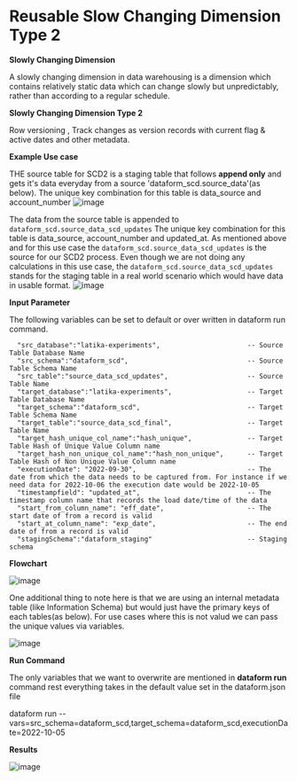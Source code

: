 # Reusable Slow Changing Dimension Type 2

**Slowly Changing Dimension**

A slowly changing dimension in data warehousing is a dimension which contains relatively static data which can change slowly but unpredictably, rather than according to a regular schedule.

**Slowly Changing Dimension Type 2**

Row versioning , Track changes as version records with current flag & active dates and other metadata. 

**Example Use case**

THE source table for SCD2 is a staging table that follows **append only** and gets it's data everyday from a source 'dataform_scd.source_data'(as below). The unique key combination for this table is data_source and account_number
![image](https://user-images.githubusercontent.com/48508718/194395428-5d291eff-e8eb-4e2c-9462-e5c27838b584.png)

The data from the source table is appended to `dataform_scd.source_data_scd_updates` The unique key combination for this table is data_source, account_number and updated_at. As mentioned above and for this use case the `dataform_scd.source_data_scd_updates` is the source for our SCD2 process. Even though we are not doing any calculations in this use case, the `dataform_scd.source_data_scd_updates` stands for the staging table in a real world scenario which would have data in usable format.
![image](https://user-images.githubusercontent.com/48508718/194400484-40ea182e-0047-4ba3-9e9d-9f98854cfff8.png)

**Input Parameter**

The following variables can be set to default or over written in dataform run command.

      "src_database":"latika-experiments",                      -- Source Table Database Name
      "src_schema":"dataform_scd",                              -- Source Table Schema Name
      "src_table":"source_data_scd_updates",                    -- Source Table Name
      "target_database":"latika-experiments",                   -- Target Table Database Name
      "target_schema":"dataform_scd",                           -- Target Table Schema Name
      "target_table":"source_data_scd_final",                   -- Target Table Name
      "target_hash_unique_col_name":"hash_unique",              -- Target Table Hash of Unique Value Column name
      "target_hash_non_unique_col_name":"hash_non_unique",      -- Target Table Hash of Non Unique Value Column name
      "executionDate": "2022-09-30",                            -- The date from which the data needs to be captured from. For instance if we need data for 2022-10-06 the execution date would be 2022-10-05 
      "timestampfield": "updated_at",                           -- The timestamp column name that records the load date/time of the data
      "start_from_column_name": "eff_date",                     -- The start date of from a record is valid
      "start_at_column_name": "exp_date",                       -- The end date of from a record is valid
      "stagingSchema":"dataform_staging"                        -- Staging schema

**Flowchart**

![image](https://user-images.githubusercontent.com/48508718/194404612-619e5bad-ea08-4d24-bc81-c2c137c359c4.png)

One additional thing to note here is that we are using an internal metadata table (like Information Schema) but would just have the primary keys of each tables(as below). For use cases where this is not valud we can pass the unique values via variables.

![image](https://user-images.githubusercontent.com/48508718/194410020-07bca06f-25a9-496c-af32-9664fb64f6c4.png)


**Run Command**

The only variables that we want to overwrite are mentioned in **dataform run** command rest everything takes in the default value set in the dataform.json file
 
dataform run --vars=src_schema=dataform_scd,target_schema=dataform_scd,executionDate=2022-10-05

**Results**

![image](https://user-images.githubusercontent.com/48508718/194407994-6ded950e-16b2-4bf1-93fa-716ab1c8390f.png)





